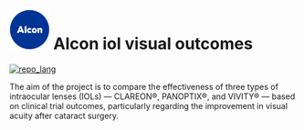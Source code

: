 # <img src="Other/Alcon-Emblem.png" alt="alt text"  height="70"> Alcon iol visual outcomes


[![repo_lang](https://skillicons.dev/icons?i=python)](#)

The aim of the project is to compare the effectiveness of three types of intraocular lenses (IOLs) — CLAREON®, PANOPTIX®, and VIVITY® — based on clinical trial outcomes, particularly regarding the improvement in visual acuity after cataract surgery.
